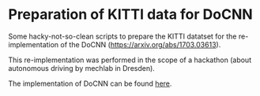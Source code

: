 # Preparation of KITTI data for DoCNN

Some hacky-not-so-clean scripts to prepare the KITTI datatset for the re-implementation of the DoCNN (https://arxiv.org/abs/1703.03613).

This re-implementation was performed in the scope of a hackathon (about autonomous driving by mechlab in Dresden).

The implementation of DoCNN can be found [here](https://github.com/JonasHoefer/hackathon/tree/autoencoder).
